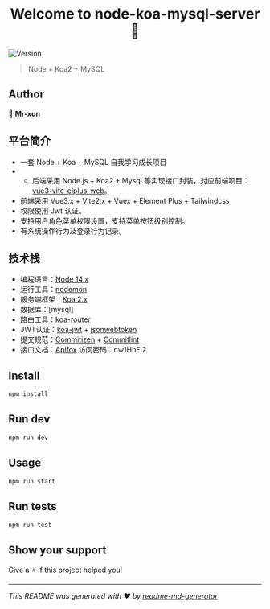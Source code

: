 <!--
 * @Author: xunxiao
 * @Date: 2022-08-28 15:39:36
 * @LastEditors: xunxiao
 * @LastEditTime: 2023-02-23 11:11:01
 * @Description: 
-->
<h1 align="center">Welcome to node-koa-mysql-server 👋</h1>
<p>
  <img alt="Version" src="https://img.shields.io/badge/version-0.1.0-blue.svg?cacheSeconds=2592000" />
</p>

> Node + Koa2 + MySQL


## Author

👤 **Mr-xun**

## 平台简介

- 一套 Node + Koa + MySQL 自我学习成长项目
- - 后端采用 Node.js + Koa2 + Mysql 等实现接口封装，对应前端项目：[vue3-vite-elplus-web](https://github.com/Mr-xun/vue3-vite-elplus-web)。
- 前端采用 Vue3.x  + Vite2.x + Vuex + Element Plus + Tailwindcss
- 权限使用 Jwt 认证。
- 支持用户角色菜单权限设置，支持菜单按钮级别控制。
- 有系统操作行为及登录行为记录。

## 技术栈

- 编程语言：[Node 14.x](http://nodejs.cn/api/) 
- 运行工具：[nodemon](https://www.npmjs.com/package/nodemon)
- 服务端框架：[Koa 2.x](https://koa.bootcss.com/)
- 数据库：[mysql]
- 路由工具：[koa-router](https://www.npmjs.com/package/koa-router)
- JWT认证：[koa-jwt](https://www.npmjs.com/package/koa-jwt) + [jsonwebtoken](https://jwt.io/introduction/)
- 提交规范：[Commitizen](http://commitizen.github.io/cz-cli/) + [Commitlint](https://commitlint.js.org/#/)
- 接口文档：[Apifox](https://www.apifox.cn/apidoc/shared-f4964aff-49a0-4b47-bbda-7e18f6235c26) 访问密码：nw1HbFi2 
 
## Install

```sh
npm install
```
## Run dev

```sh
npm run dev
```

## Usage

```sh
npm run start
```

## Run tests

```sh
npm run test
```

## Show your support

Give a ⭐️ if this project helped you!

***
_This README was generated with ❤️ by [readme-md-generator](https://github.com/kefranabg/readme-md-generator)_
